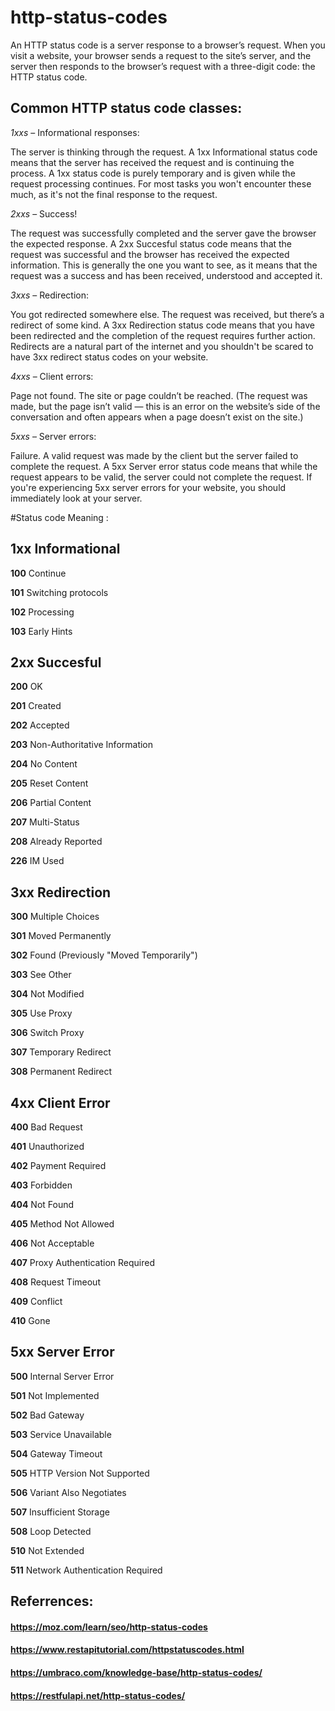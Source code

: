 # http-status-codes


An HTTP status code is a server response to a browser’s request. When you visit a website, your browser sends a request to the site’s server, and the server then responds to the browser’s request with a three-digit code: the HTTP status code.

## Common HTTP status code classes:

_1xxs_ – Informational responses: 

The server is thinking through the request. A 1xx Informational status code means that the server has received the request and is continuing the process. A 1xx status code is purely temporary and is given while the request processing continues. For most tasks you won't encounter these much, as it's not the final response to the request.

_2xxs_ – Success! 

The request was successfully completed and the server gave the browser the expected response. A 2xx Succesful status code means that the request was successful and the browser has received the expected information. This is generally the one you want to see, as it means that the request was a success and has been received, understood and accepted it.

_3xxs_ – Redirection: 

You got redirected somewhere else. The request was received, but there’s a redirect of some kind. A 3xx Redirection status code means that you have been redirected and the completion of the request requires further action. Redirects are a natural part of the internet and you shouldn't be scared to have 3xx redirect status codes on your website.

_4xxs_ – Client errors: 

Page not found. The site or page couldn’t be reached. (The request was made, but the page isn’t valid — this is an error on the website’s side of the conversation and often appears when a page doesn’t exist on the site.)

_5xxs_ – Server errors: 

Failure. A valid request was made by the client but the server failed to complete the request. A 5xx Server error status code means that while the request appears to be valid, the server could not complete the request. If you're experiencing 5xx server errors for your website, you should immediately look at your server. 


#Status code	Meaning : 

## 1xx Informational

**100**	Continue

**101**	Switching protocols

**102**	Processing

**103**	Early Hints
 	 
## 2xx Succesful	 

**200**	OK

**201**	Created

**202**	Accepted

**203** Non-Authoritative Information

**204**	No Content

**205**	Reset Content

**206**	Partial Content

**207**	Multi-Status

**208**	Already Reported

**226**	IM Used

 	 
## 3xx Redirection	 

**300**	Multiple Choices

**301**	Moved Permanently

**302**	Found (Previously "Moved Temporarily")

**303**	See Other

**304**	Not Modified

**305**	Use Proxy

**306**	Switch Proxy

**307**	Temporary Redirect

**308**	Permanent Redirect

 	 
## 4xx Client Error	 

**400**	Bad Request

**401**	Unauthorized

**402**	Payment Required

**403**	Forbidden

**404**	Not Found

**405**	Method Not Allowed

**406**	Not Acceptable

**407**	Proxy Authentication Required

**408**	Request Timeout

**409**	Conflict

**410**	Gone



 	 
## 5xx Server Error	 

**500**	Internal Server Error

**501**	Not Implemented

**502**	Bad Gateway

**503**	Service Unavailable

**504**	Gateway Timeout

**505**	HTTP Version Not Supported

**506**	Variant Also Negotiates

**507**	Insufficient Storage

**508**	Loop Detected

**510**	Not Extended

**511**	Network Authentication Required


## Referrences: 
#### https://moz.com/learn/seo/http-status-codes
#### https://www.restapitutorial.com/httpstatuscodes.html
#### https://umbraco.com/knowledge-base/http-status-codes/
#### https://restfulapi.net/http-status-codes/
